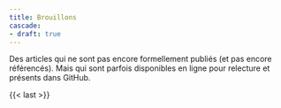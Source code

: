 ```yaml
---
title: Brouillons
cascade:
- draft: true
---
```


Des articles qui ne sont pas encore formellement publiés (et pas encore référencés). Mais qui sont parfois disponibles en ligne pour relecture et présents dans GitHub.

{{< last >}}